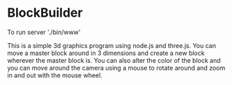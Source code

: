BlockBuilder
============

To run server './bin/www'

This is a simple 3d graphics program using node.js and three.js.  You can move a master block around in 3 dimensions and create a new block wherever the master block is.  You can also alter the color of the block and you can move around the camera using a mouse to rotate around and zoom in and out with the mouse wheel.
